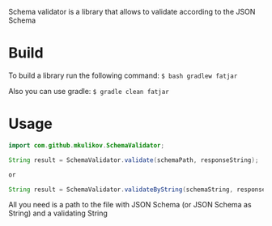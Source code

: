 Schema validator is a library that allows to validate according to the JSON Schema

# Build
To build a library run the following command:
`$ bash gradlew fatjar`

Also you can use gradle:
`$ gradle clean fatjar`

# Usage
```java
import com.github.mkulikov.SchemaValidator;

String result = SchemaValidator.validate(schemaPath, responseString);

or

String result = SchemaValidator.validateByString(schemaString, responseString);
```
All you need is a path to the file with JSON Schema (or JSON Schema as String) and a validating String
